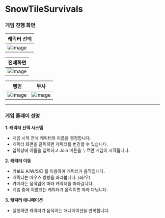 # SnowTileSurvivals

### 게임 진행 화면

|캐릭터 선택|
|---|
|![image](https://github.com/snowdolf/SnowTileSurvivals/assets/156879693/d20f24cc-6cb6-4614-8e46-9f8312bf4477)|

|전체화면|
|---|
|![image](https://github.com/snowdolf/SnowTileSurvivals/assets/156879693/071f1c29-789a-4f5c-86ca-90125a182ec0)|

|펭귄|무사|
|---|---|
|![image](https://github.com/snowdolf/SnowTileSurvivals/assets/156879693/2ca5d940-878e-45e4-ad03-88b5b4b6e66e)|![image](https://github.com/snowdolf/SnowTileSurvivals/assets/156879693/7f37a630-a154-472f-8400-69a652943b2a)|

---

### 게임 플레이 설명
__1. 캐릭터 선택 시스템__
   - 게임 시작 전에 캐릭터와 이름을 결정합니다.
   - 캐릭터 화면을 클릭하면 캐릭터를 변경할 수 있습니다.
   - 입력창에 이름을 입력하고 Join 버튼을 누르면 게임이 시작됩니다.
     
__2. 캐릭터 이동__
   - 키보드 A/W/S/D 를 이용하여 캐릭터가 움직입니다.
   - 캐릭터는 마우스 방향을 바라봅니다. (좌/우)
   - 카메라는 움직임에 따라 캐릭터를 따라갑니다.
   - 게임 중에 이름표는 캐릭터가 움직이면 따라 다닙니다.
     
__3. 캐릭터 애니메이션__
   - 실행하면 캐릭터가 움직이는 애니메이션을 반복합니다.

